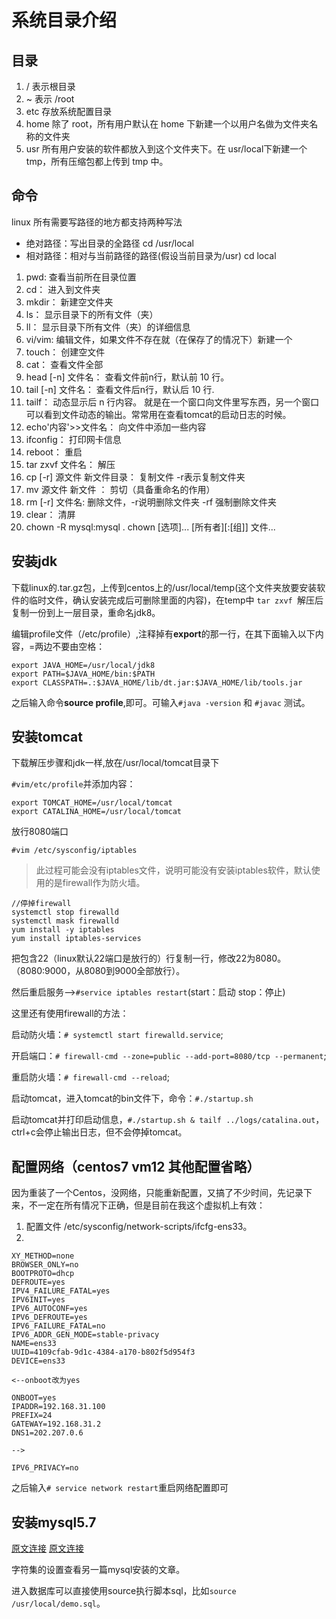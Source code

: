 # 系统目录介绍

## 目录

1. / 表示根目录
2. ~ 表示 /root
3. etc 存放系统配置目录
4. home 除了 root，所有用户默认在 home 下新建一个以用户名做为文件夹名称的文件夹
5. usr 所有用户安装的软件都放入到这个文件夹下。在 usr/local下新建一个 tmp，所有压缩包都上传到 tmp 中。

## 命令

linux 所有需要写路径的地方都支持两种写法

- 绝对路径：写出目录的全路径 cd  /usr/local
- 相对路径：相对与当前路径的路径(假设当前目录为/usr) cd local 

1. pwd: 查看当前所在目录位置
2. cd： 进入到文件夹
3. mkdir： 新建空文件夹
4. ls： 显示目录下的所有文件（夹）
5. ll： 显示目录下所有文件（夹）的详细信息
6. vi/vim: 编辑文件，如果文件不存在就（在保存了的情况下）新建一个
7. touch： 创建空文件
8. cat： 查看文件全部
9. head [-n] 文件名： 查看文件前n行，默认前 10 行。
10. tail [-n] 文件名： 查看文件后n行，默认后 10 行.
11. tailf： 动态显示后 n 行内容。 就是在一个窗口向文件里写东西，另一个窗口可以看到文件动态的输出。常常用在查看tomcat的启动日志的时候。
12. echo'内容'>>文件名： 向文件中添加一些内容
13. ifconfig： 打印网卡信息
14. reboot： 重启
15. tar zxvf 文件名： 解压
16. cp [-r] 源文件 新文件目录： 复制文件 -r表示复制文件夹
17. mv 源文件 新文件 ： 剪切（具备重命名的作用）
18. rm [-r] 文件名: 删除文件，-r说明删除文件夹 -rf 强制删除文件夹
19. clear： 清屏
20. chown -R mysql:mysql .
    chown [选项]... [所有者][:[组]] 文件...

## 安装jdk

下载linux的.tar.gz包，上传到centos上的/usr/local/temp(这个文件夹放要安装软件的临时文件，确认安装完成后可删除里面的内容)，在temp中 ```tar zxvf ```解压后复制一份到上一层目录，重命名jdk8。

编辑profile文件（/etc/profile）,注释掉有**export**的那一行，在其下面输入以下内容，=两边不要由空格：

```
export JAVA_HOME=/usr/local/jdk8
export PATH=$JAVA_HOME/bin:$PATH
export CLASSPATH=.:$JAVA_HOME/lib/dt.jar:$JAVA_HOME/lib/tools.jar
```

之后输入命令**source profile**,即可。可输入```#java -version``` 和 ```#javac``` 测试。

## 安装tomcat

下载解压步骤和jdk一样,放在/usr/local/tomcat目录下

```#vim/etc/profile```并添加内容：

```
export TOMCAT_HOME=/usr/local/tomcat
export CATALINA_HOME=/usr/local/tomcat
```

放行8080端口

```#vim /etc/sysconfig/iptables```

> 此过程可能会没有iptables文件，说明可能没有安装iptables软件，默认使用的是firewall作为防火墙。
```
//停掉firewall
systemctl stop firewalld 
systemctl mask firewalld
yum install -y iptables 
yum install iptables-services
```

把包含22（linux默认22端口是放行的）行复制一行，修改22为8080。（8080:9000，从8080到9000全部放行）。

然后重启服务-->```#service iptables restart```(start：启动 stop：停止)

这里还有使用firewall的方法：

启动防火墙：```# systemctl start firewalld.service```;

开启端口：```# firewall-cmd --zone=public --add-port=8080/tcp --permanent```;

重启防火墙：```# firewall-cmd --reload```;

启动tomcat，进入tomcat的bin文件下，命令：```#./startup.sh``` 

启动tomcat并打印启动信息，```#./startup.sh & tailf ../logs/catalina.out```，ctrl+c会停止输出日志，但不会停掉tomcat。


## 配置网络（centos7 vm12 其他配置省略）

因为重装了一个Centos，没网络，只能重新配置，又搞了不少时间，先记录下来，不一定在所有情况下正确，但是目前在我这个虚拟机上有效：

1. 配置文件 /etc/sysconfig/network-scripts/ifcfg-ens33。
2. 
```
XY_METHOD=none
BROWSER_ONLY=no
BOOTPROTO=dhcp
DEFROUTE=yes
IPV4_FAILURE_FATAL=yes
IPV6INIT=yes
IPV6_AUTOCONF=yes
IPV6_DEFROUTE=yes
IPV6_FAILURE_FATAL=no
IPV6_ADDR_GEN_MODE=stable-privacy
NAME=ens33
UUID=4109cfab-9d1c-4384-a170-b802f5d954f3
DEVICE=ens33

<--onboot改为yes

ONBOOT=yes
IPADDR=192.168.31.100
PREFIX=24
GATEWAY=192.168.31.2
DNS1=202.207.0.6

-->

IPV6_PRIVACY=no
```
之后输入```# service network restart```重启网络配置即可

## 安装mysql5.7

[原文连接](https://blog.csdn.net/bao19901210/article/details/51917641)
[原文连接](https://blog.csdn.net/Nicolas12/article/details/81813682)


字符集的设置查看另一篇mysql安装的文章。

进入数据库可以直接使用source执行脚本sql，比如```source /usr/local/demo.sql```。
